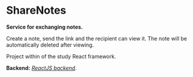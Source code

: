 # ShareNotes

**Service for exchanging notes.**

Create a note, send the link and the recipient can view it. The note will be automatically deleted after viewing. 

Project within of the study React framework.

**Backend:** [_ReactJS backend_](https://github.com/rusairdrop/ReactJS_backend).